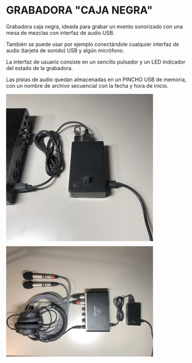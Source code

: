# GRABADORA "CAJA NEGRA"

Grabadora caja negra, ideada para grabar un evento sonorizado con una mesa de mezclas con interfaz de audio USB.

También se puede usar por ejemplo conectándole cualquier interfaz de audio (tarjeta de sonido) USB y algún micrófono.

La interfaz de usuario consiste en un sencillo pulsador y un LED indicador del estado de la grabadora.

Las pistas de audio quedan almacenadas en un PINCHO USB de memoria, con un nombre de archivo secuencial con la fecha y hora de inicio.


<a href="url"><img src="./doc/img/grabadora.jpeg" align="center" width="400" ></a>

<a href="url"><img src="./doc/img/grabadora%20+%20micros.jpeg" align="center" width="400" ></a>
